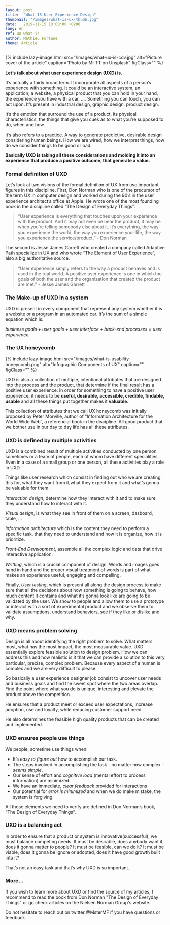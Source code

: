 ```yaml
---
layout: post
title:  "What IS User Experience Design"
thumbnail: "/images/what-is-ux-thumb.jpg"
date:   2019-11-15 13:00:00 +0200
lang: en
ref: ux-what-is
author: Mathieu Fortune
theme: Article
---
```


{% include lazy-image.html src="/images/what-ux-is-cov.jpg" alt="Picture cover of the article" caption="Photo by Mr TT on Unsplash" figClass="" %}

__Let’s talk about what user experience design (UXD) is.__
 
It’s actually a fairly broad term. It incorporate all aspects of a person’s experience with something. It could be an interactive system, an application, a website, a physical product that you can hold in your hand, the experience you have with a car, .... Something you can touch, you can act upon. It’s present in industrial design, graphic design, product design.

It’s the emotion that surround the use of a product, its physical characteristics, the things that give you cues as to what you’re supposed to do, when and how.

It’s also refers to a practice. A way to generate predictive, desirable design considering human beings. How we are wired, how we interpret things, how do we consider things to be good or bad.
 
__Basically UXD is taking all these considerations and molding it into an experience that produce a positive outcome, that generate a value.__
 
### Formal definition of UXD
 
Let’s look at two visions of the formal definition of UX from two important figures in this discipline.
First, Don Norman who is one of the precursor of the term UX in computer design and worked during the 90’s in the user experience architect’s office at Apple. He wrote one of the most founding book in the discipline called “The Design of Everyday Things”.

<blockquote>“User experience is everything that touches upon your experience with the product. And it may not even be near the product, it may be when you’re telling somebody else about it. It’s everything, the way you experience the world, the way you experience your life, the way you experience the service/product.” - Don Norman</blockquote>
 
The second is Jesse James Garrett who created a company called Adaptive Path specialize in UX and who wrote “The Element of User Experience”, also a big authoritative source.


<blockquote>“User experience simply refers to the way a product behaves and is used in the real world. A positive user experience is one in which the goals of both the user and the organization that created the product are met.” - Jesse James Garrett</blockquote>
 
### The Make-up of UXD in a system
 
UXD is present in every component that represent any system whether it is a website or a program in an automated car. It’s the sum of a simple equation which is:

*business goals + user goals + user interface + back-end processes = user experience.*
 
### The UX honeycomb

{% include lazy-image.html src="/images/what-is-usability-honeycomb.png" alt="Infographic Components of UX" caption="" figClass="" %}

UXD is also a collection of multiple, intentional attributes that are designed into the process and the product, that determine if the final result has a positive user experience. In order for something to have a positive user experience, it needs to be __useful, desirable, accessible, credible, findable, usable__ and all these things put together makes it __valuable__.

‍This collection of attributes that we call UX honeycomb was initially proposed by Peter Morville, author of “Information Architecture for the World Wide Web”, a referencial book in the discipline. All good product that we bother use in our day to day life has all these attributes.
 
### UXD is defined by multiple activities
 
UXD is a combined result of multiple activities conducted by one person sometimes or a team of people, each of whom have different specialities. Even in a case of a small group or one person, all these activities play a role in UXD.

Things like user research which consist in finding out who we are creating this for, what they want from it,what they expect from it and what’s gonna be valuable for them.

*Interaction design*, determine how they interact with it and to make sure they understand how to interact with it.

*Visual design*, is what they see in front of them on a screen, dasboard, table, …

*Information architecture* which is the content they need to perform a specific task, that they need to understand and how it is organize, how it is prioritize.

*Front-End Development*, assemble all the complex logic and data that drive interactive application.

*Writting*, which is a crucial component of design. Words and images goes hand in hand and the proper visual treatment of words is part of what makes an experience useful, engaging and compelling.

Finally, *User testing*, which is present all along the design process to make sure that all the decisions about how something is going to behave, how much content it contains and what it’s gonna look like are going to be validated by the user. We show to people and allow them to use a prototype or interact with a sort of experimental product and we observe them to validate assumptions, understand behaviors, see if they like or dislike and why.
 
### UXD means problem solving
 
Design is all about identifying the right problem to solve. What matters most, what has the most impact, the most measurable value. UXD essentially explore feasible solution to design problem. How we can address this and how realistic is it that we can provide a solution to this very particular, precise, complex problem. Because every aspect of a human is complex and we are very difficult to please.

So basically a user experience designer job consist to uncover user needs and business goals and find the sweet spot where the two areas overlap. Find the point where what you do is unique, interesting and elevate the product above the competition.

He ensures that a product meet or exceed user expectations, increase adoption, use and loyalty, while reducing customer support need.

He also determines the feasible high quality products that can be created and implemented.
 
### UXD ensures people use things
 
We people, sometime use things when:
- It’s *easy to figure out* how to accomplish our task.
- The steps involved in accomplishing the task - no matter how complex - *seems simple*.
- Our sense of effort and *cognitive load* (mental effort to process information) are minimized.
- We have an immediate, *clear feedback* provided for interactions
- Our potential for *error is minimized* and when we do make mistake, the system is forgiving.
 
All those elements we need to verify are defined in Don Norman’s book, “The Design of Everyday Things”.
 
### UXD is a balancing act
 
In order to ensure that a product or system is innovative(successful), we must balance competing needs.
It must be desirable, does anybody want it, does it gonna matter to people?
It must be feasible, can we do it?
It must be viable, does it gonna be ignore or adopted, does it have good growth built into it?
 
That’s not an easy task and that’s why UXD is so important.
‍
### More...
If you wish to learn more about UXD or find the source of my articles, I recommend to read the book from Don Norman "The Design of Everyday Things" or go check articles on the Nielsen Norman Group's website.

Do not hesitate to reach out on twitter @MsterMF if you have questions or feedback.
‍

